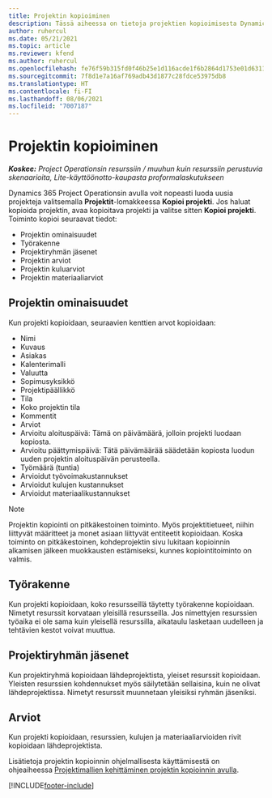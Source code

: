 ```yaml
---
title: Projektin kopioiminen
description: Tässä aiheessa on tietoja projektien kopioimisesta Dynamics 365 Project Operationsissa.
author: ruhercul
ms.date: 05/21/2021
ms.topic: article
ms.reviewer: kfend
ms.author: ruhercul
ms.openlocfilehash: fe76f59b315fd0f46b25e1d116acde1f6b2864d1753e01d6311ea93ae7d116fc
ms.sourcegitcommit: 7f8d1e7a16af769adb43d1877c28fdce53975db8
ms.translationtype: HT
ms.contentlocale: fi-FI
ms.lasthandoff: 08/06/2021
ms.locfileid: "7007187"
---
```

# <a name="copy-a-project"></a>Projektin kopioiminen

_**Koskee:** Project Operationsin resurssiin / muuhun kuin resurssiin perustuvia skenaarioita, Lite-käyttöönotto-kaupasta proformalaskutukseen_

Dynamics 365 Project Operationsin avulla voit nopeasti luoda uusia projekteja valitsemalla **Projektit**-lomakkeessa **Kopioi projekti**. Jos haluat kopioida projektin, avaa kopioitava projekti ja valitse sitten **Kopioi projekti**. Toiminto kopioi seuraavat tiedot:

- Projektin ominaisuudet 
- Työrakenne
- Projektiryhmän jäsenet
- Projektin arviot
- Projektin kuluarviot
- Projektin materiaaliarviot

## <a name="project-properties"></a>Projektin ominaisuudet

Kun projekti kopioidaan, seuraavien kenttien arvot kopioidaan:

- Nimi
- Kuvaus
- Asiakas
- Kalenterimalli
- Valuutta
- Sopimusyksikkö
- Projektipäällikkö
- Tila
- Koko projektin tila
- Kommentit
- Arviot
- Arvioitu aloituspäivä: Tämä on päivämäärä, jolloin projekti luodaan kopiosta.
- Arvioitu päättymispäivä: Tätä päivämäärää säädetään kopiosta luodun uuden projektin aloituspäivän perusteella.
- Työmäärä (tuntia)
- Arvioidut työvoimakustannukset
- Arvioidut kulujen kustannukset
- Arvioidut materiaalikustannukset

> [!NOTE]
> Projektin kopiointi on pitkäkestoinen toiminto. Myös projektitietueet, niihin liittyvät määritteet ja monet asiaan liittyvät entiteetit kopioidaan. Koska toiminto on pitkäkestoinen, kohdeprojektin sivu lukitaan kopioinnin alkamisen jälkeen muokkausten estämiseksi, kunnes kopiointitoiminto on valmis.

## <a name="work-breakdown-structure"></a>Työrakenne

Kun projekti kopioidaan, koko resursseillä täytetty työrakenne kopioidaan. Nimetyt resurssit korvataan yleisillä resursseilla. Jos nimettyjen resurssien työaika ei ole sama kuin yleisellä resurssilla, aikataulu lasketaan uudelleen ja tehtävien kestot voivat muuttua.

## <a name="project-team-members"></a>Projektiryhmän jäsenet

Kun projektiryhmä kopioidaan lähdeprojektista, yleiset resurssit kopioidaan. Yleisten resurssien kohdennukset myös säilytetään sellaisina, kuin ne olivat lähdeprojektissa. Nimetyt resurssit muunnetaan yleisiksi ryhmän jäseniksi.

## <a name="estimates"></a>Arviot

Kun projekti kopioidaan, resurssien, kulujen ja materiaaliarvioiden rivit kopioidaan lähdeprojektista. 

Lisätietoja projektin kopioinnin ohjelmallisesta käyttämisestä on ohjeaiheessa [Projektimallien kehittäminen projektin kopioinnin avulla](dev-copy-project.md).


[!INCLUDE[footer-include](../includes/footer-banner.md)]
